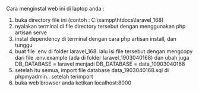 Cara menginstal web ini di laptop anda :

1. buka directory file ini (contoh : C:\xampp\htdocs\laravel_168)
2. nyalakan terminal di file directory tersebut dengan menggunakan php artisan serve
3. instal dependency di terminal dengan cara php artisan install, dan tunggu
4. buat file .env di folder laravel_168. lalu isi file tersebut dengan mengcopy dari file .env.example (ada di folder laravel_1903040168)
   dan ubah juga DB_DATABASE = laravel menjadi DB_DATABASE = data_10903040168
5. setelah itu semua, import file database data_1903040168.sql di phpmyadmin.. setelah terimport
6. buka web browser anda ketikan localhost:8000
